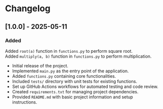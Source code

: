 # Changelog

## [1.0.0] - 2025-05-11

### Added
Added `root(a)` function in `functions.py` to perform square root.   
Added `multiply(a, b)` function in `functions.py` to perform multiplication.   

- Initial release of the project.
- Implemented `main.py` as the entry point of the application.
- Added `functions.py` containing core functionalities.
- Included `tests/` directory with unit tests for existing functions.
- Set up GitHub Actions workflows for automated testing and code review.
- Created `requirements.txt` for managing project dependencies.
- Provided `README.md` with basic project information and setup instructions.
